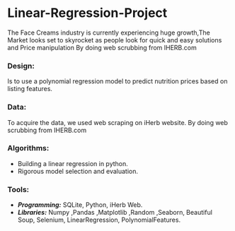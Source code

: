 # Linear-Regression-Project
The Face Creams industry is currently experiencing huge growth,The Market looks set to skyrocket as people look for quick and easy solutions and Price manipulation 
By doing web scrubbing from IHERB.com

### Design:
Is to use a polynomial regression model to predict nutrition prices based on listing features.
### Data:
To acquire the data, we used web scraping on iHerb website. By doing web scrubbing from IHERB.com

### Algorithms:
- Building a linear regression in python.
- Rigorous model selection and evaluation.
### Tools:
- ***Programming:*** SQLite, Python, iHerb Web.
- ***Libraries:*** Numpy ,Pandas ,Matplotlib ,Random ,Seaborn, Beautiful Soup, Selenium, LinearRegression, PolynomialFeatures.
